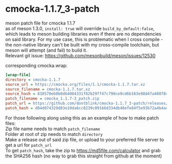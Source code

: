 # cmocka-1.1.7_3-patch
meson patch file for cmocka 1.1.7  
as of meson 1.3.0, `install: true` will override `build_by_default:false`, which leads to meson building libraries even if there are no dependencies on said library. For my use case, this is problematic when I cross compile - the non-native library can't be built with my cross-compile toolchain, but meson will attempt (and fail) to build it.  
Relevant git issue: https://github.com/mesonbuild/meson/issues/12530


corresponding cmocka.wrap:
```ini
[wrap-file]
directory = cmocka-1.1.7
source_url = https://cmocka.org/files/1.1/cmocka-1.1.7.tar.xz
source_filename = cmocka-1.1.7.tar.xz
source_hash = 810570eb0b8d64804331f82b29ff47c790ce9cd6b163e98d47a4807047ecad82
patch_filename = cmocka_1.1.7-3_patch.zip
patch_url = https://github.com/dontblink/cmocka-1.1.7_3-patch/releases/download/v1.0/cmocka_1.1.7-3_patch.zip
patch_hash = d04d074329d83e10da6cc8239c09168d334db48efe84f5e93b72a4b4ade4c8f7
```

For those following along using this as an example of how to make patch files:  
Zip file name needs to match `patch_filename`  
Folder at root of zip needs to match `directory`  
Make a release out of said zip file, or upload to your preferred file server to get a url for `patch_url`  
To get `patch_hash`, take the zip to https://md5file.com/calculator and grab the SHA256 hash (no way to grab this straight from github at the moment)
